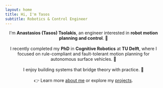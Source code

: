 ```yaml
---
layout: home
title: Hi, I'm Tasos
subtitle: Robotics & Control Engineer
---
```


<p style="max-width: 150ch; margin: 0 auto; text-align: center;">
I'm <strong>Anastasios (Tasos) Tsolakis</strong>, an engineer interested in <strong>robot motion planning&nbsp;and&nbsp;control</strong>.&nbsp;🤖
</p>

<br>

<p style="max-width: 150ch; margin: 0 auto; text-align: center;">
I recently completed my <strong>PhD</strong> in <strong>Cognitive Robotics</strong> at <strong>TU Delft</strong>, where I focused on rule-compliant and fault-tolerant motion planning for autonomous surface vehicles.&nbsp;🚢
</p>

<br>

<p style="max-width: 150ch; margin: 0 auto; text-align: center;">
I enjoy building systems that bridge theory with practice.&nbsp;🔧
</p>

<br>

<p style="max-width: 150ch; margin: 0 auto; text-align: center;">
👉 Learn more <a href="/aboutme">about me</a> or explore my <a href="/projects">projects</a>.
</p>
